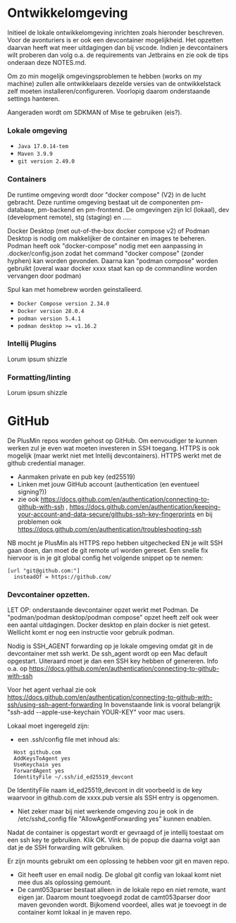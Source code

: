 # Ontwikkelomgeving
Initieel de lokale ontwikkelomgeving inrichten zoals hieronder beschreven.
Voor de avonturiers is er ook een devcontainer mogelijkheid. Het opzetten daarvan heeft wat meer 
uitdagingen dan bij vscode. Indien je devcontainers wilt proberen dan volg o.a. de requirements van
Jetbrains en zie ook de tips onderaan deze NOTES.md.

Om zo min mogelijk omgevingsproblemen te hebben (works on my machine) zullen alle ontwikkelaars 
dezelde versies van de ontwikkelstack zelf moeten installeren/configureren. 
Voorlopig daarom onderstaande settings hanteren.


Aangeraden wordt om SDKMAN of Mise te gebruiken (eis?).

### Lokale omgeving

- `Java 17.0.14-tem`
- `Maven 3.9.9`
- `git version 2.49.0`


### Containers
De runtime omgeving wordt door "docker compose" (V2) in de lucht gebracht.
Deze runtime omgeving bestaat uit de componenten pm-database, pm-backend en pm-frontend.
De omgevingen zijn lcl (lokaal), dev (development remote), stg (staging) en .....

Docker Desktop (met out-of-the-box docker compose v2) of Podman Desktop is nodig om makkelijker
de container en images te beheren.
Podman heeft ook "docker-compose" nodig met een aanpassing in .docker/config.json zodat
het command "docker compose" (zonder hyphen) kan worden gevonden. Daarna kan "podman compose" worden
gebruikt (overal waar docker xxxx staat kan op de commandline worden vervangen door podman)

Spul kan met homebrew worden geinstalleerd.

- `Docker Compose version 2.34.0`
- `Docker version 28.0.4`
- `podman version 5.4.1`
- `podman desktop >= v1.16.2`

### Intellij Plugins
Lorum ipsum shizzle

### Formatting/linting
Lorum ipsum shizzle

# GitHub
De PlusMin repos worden gehost op GitHub.
Om eenvoudiger te kunnen werken zul je even wat moeten investeren in SSH toegang. HTTPS is ook mogelijk (maar
werkt niet met Intellij devcontainers). HTTPS werkt met de github credential manager.
- Aanmaken private en pub key (ed25519)
- Linken met jouw GitHub account (authentication (en eventueel signing?))
- zie ook https://docs.github.com/en/authentication/connecting-to-github-with-ssh
  , https://docs.github.com/en/authentication/keeping-your-account-and-data-secure/githubs-ssh-key-fingerprints
  en bij problemen ook https://docs.github.com/en/authentication/troubleshooting-ssh

NB mocht je PlusMin als HTTPS repo hebben uitgechecked EN je wilt SSH gaan doen, dan moet de git remote url worden gereset.
Een snelle fix hiervoor is in je git global config het volgende snippet op te nemen:
````
[url "git@github.com:"]
  insteadOf = https://github.com/
````

### Devcontainer opzetten.
LET OP: onderstaande devcontainer opzet werkt met Podman. De "podman/podman desktop/podman compose" opzet heeft zelf ook weer een aantal
uitdagingen. Docker desktop en plain docker is niet getest. Wellicht komt er nog een instructie voor gebruik podman.

Nodig is SSH_AGENT forwarding op je lokale omgeving omdat git in de devcontainer met ssh werkt.
De ssh_agent wordt op een Mac default opgestart.
Uiteraard moet je dan een SSH key hebben of genereren. Info o.a. op https://docs.github.com/en/authentication/connecting-to-github-with-ssh

Voor het agent verhaal zie ook https://docs.github.com/en/authentication/connecting-to-github-with-ssh/using-ssh-agent-forwarding
In bovenstaande link is vooral belangrijk "ssh-add --apple-use-keychain YOUR-KEY" voor mac users.

Lokaal moet ingeregeld zijn:
- een .ssh/config file met inhoud als:
``` 
  Host github.com
  AddKeysToAgent yes
  UseKeychain yes
  ForwardAgent yes
  IdentityFile ~/.ssh/id_ed25519_devcont
```

De IdentityFile naam id_ed25519_devcont in dit voorbeeld is de key waarvoor in github.com de xxxx.pub versie als SSH entry is opgenomen.

- Niet zeker maar bij niet werkende omgeving zou je ook in de /etc/sshd_config file "AllowAgentForwarding yes" kunnen enablen.

Nadat de container is opgestart wordt er gevraagd of je intellij toestaat om een ssh key te gebruiken. Klik OK.
Vink bij de popup die daarna volgt aan dat je de SSH forwarding wilt gebruiken.

Er zijn mounts gebruikt om een oplossing te hebben voor git en maven repo.
- Git heeft user en email nodig. De global git config van lokaal komt niet mee dus als oplossing gemount.
- De camt053parser bestaat alleen in de lokale repo en niet remote, want eigen jar. Daarom mount toegvoegd
  zodat de camt053parser door maven gevonden wordt. Bijkomend voordeel, alles wat je toevoegt in de container komt
  lokaal in je maven repo.



